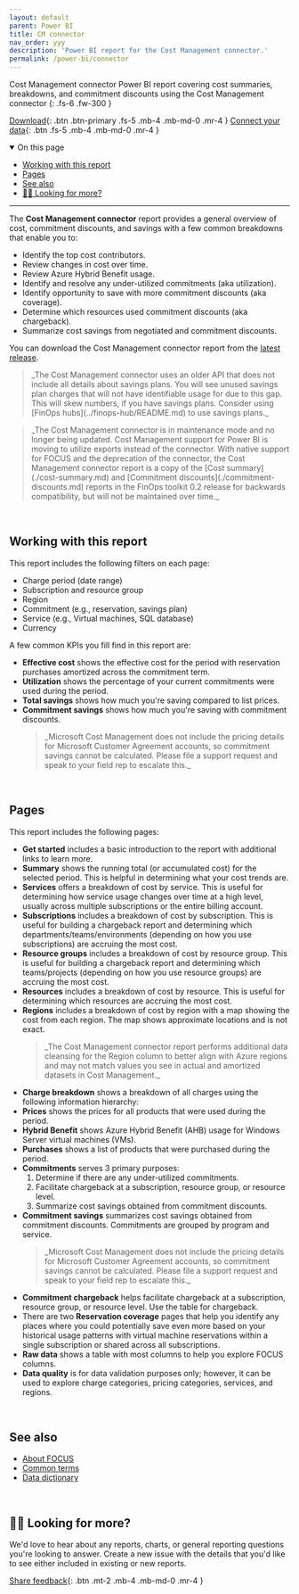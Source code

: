 ```yaml
---
layout: default
parent: Power BI
title: CM connector
nav_order: yyy
description: 'Power BI report for the Cost Management connector.'
permalink: /power-bi/connector
---
```


<span class="fs-9 d-block mb-4">Cost Management connector</span>
Power BI report covering cost summaries, breakdowns, and commitment discounts using the Cost Management connector
{: .fs-6 .fw-300 }

[Download](https://github.com/microsoft/finops-toolkit/releases/latest/download/CostManagementConnector.pbix){: .btn .btn-primary .fs-5 .mb-4 .mb-md-0 .mr-4 }
[Connect your data](./README.md#-connect-to-your-data){: .btn .fs-5 .mb-4 .mb-md-0 .mr-4 }

<details open markdown="1">
   <summary class="fs-2 text-uppercase">On this page</summary>

- [Working with this report](#working-with-this-report)
- [Pages](#pages)
- [See also](#see-also)
- [🙋‍♀️ Looking for more?](#️-looking-for-more)

</details>

---

The **Cost Management connector** report provides a general overview of cost, commitment discounts, and savings with a few common breakdowns that enable you to:

- Identify the top cost contributors.
- Review changes in cost over time.
- Review Azure Hybrid Benefit usage.
- Identify and resolve any under-utilized commitments (aka utilization).
- Identify opportunity to save with more commitment discounts (aka coverage).
- Determine which resources used commitment discounts (aka chargeback).
- Summarize cost savings from negotiated and commitment discounts.

You can download the Cost Management connector report from the [latest release](https://github.com/microsoft/finops-toolkit/releases/latest).

<blockquote class="warning" markdown="1">
  _The Cost Management connector uses an older API that does not include all details about savings plans. You will see unused savings plan charges that will not have identifiable usage for due to this gap. This will skew numbers, if you have savings plans. Consider using [FinOps hubs](../finops-hub/README.md) to use savings plans._
</blockquote>

<blockquote class="important" markdown="1">
   _The Cost Management connector is in maintenance mode and no longer being updated. Cost Management support for Power BI is moving to utilize exports instead of the connector. With native support for FOCUS and the deprecation of the connector, the Cost Management connector report is a copy of the [Cost summary](./cost-summary.md) and [Commitment discounts](./commitment-discounts.md) reports in the FinOps toolkit 0.2 release for backwards compatibility, but will not be maintained over time._
</blockquote>

<br>

## Working with this report

This report includes the following filters on each page:

- Charge period (date range)
- Subscription and resource group
- Region
- Commitment (e.g., reservation, savings plan)
- Service (e.g., Virtual machines, SQL database)
- Currency

A few common KPIs you fill find in this report are:

- **Effective cost** shows the effective cost for the period with reservation purchases amortized across the commitment term.
- **Utilization** shows the percentage of your current commitments were used during the period.
- **Total savings** shows how much you're saving compared to list prices.
- **Commitment savings** shows how much you're saving with commitment discounts.
  <blockquote class="important" markdown="1">
    _Microsoft Cost Management does not include the pricing details for Microsoft Customer Agreement accounts, so commitment savings cannot be calculated. Please file a support request and speak to your field rep to escalate this._
  </blockquote>

<br>

## Pages

This report includes the following pages:

- **Get started** includes a basic introduction to the report with additional links to learn more.
- **Summary** shows the running total (or accumulated cost) for the selected period. This is helpful in determining what your cost trends are.
- **Services** offers a breakdown of cost by service. This is useful for determining how service usage changes over time at a high level, usually across multiple subscriptions or the entire billing account.
- **Subscriptions** includes a breakdown of cost by subscription. This is useful for building a chargeback report and determining which departments/teams/environments (depending on how you use subscriptions) are accruing the most cost.
- **Resource groups** includes a breakdown of cost by resource group. This is useful for building a chargeback report and determining which teams/projects (depending on how you use resource groups) are accruing the most cost.
- **Resources** includes a breakdown of cost by resource. This is useful for determining which resources are accruing the most cost.
- **Regions** includes a breakdown of cost by region with a map showing the cost from each region. The map shows approximate locations and is not exact.
  <blockquote class="note" markdown="1">
     _The Cost Management connector report performs additional data cleansing for the Region column to better align with Azure regions and may not match values you see in actual and amortized datasets in Cost Management._
  </blockquote>
- **Charge breakdown** shows a breakdown of all charges using the following information hierarchy:
- **Prices** shows the prices for all products that were used during the period.
- **Hybrid Benefit** shows Azure Hybrid Benefit (AHB) usage for Windows Server virtual machines (VMs).
- **Purchases** shows a list of products that were purchased during the period.
- **Commitments** serves 3 primary purposes:
  1. Determine if there are any under-utilized commitments.
  2. Facilitate chargeback at a subscription, resource group, or resource level.
  3. Summarize cost savings obtained from commitment discounts.
- **Commitment savings** summarizes cost savings obtained from commitment discounts. Commitments are grouped by program and service.
  <blockquote class="warning" markdown="1">
    _Microsoft Cost Management does not include the pricing details for Microsoft Customer Agreement accounts, so commitment savings cannot be calculated. Please file a support request and speak to your field rep to escalate this._
  </blockquote>
- **Commitment chargeback** helps facilitate chargeback at a subscription, resource group, or resource level. Use the table for chargeback.
- There are two **Reservation coverage** pages that help you identify any places where you could potentially save even more based on your historical usage patterns with virtual machine reservations within a single subscription or shared across all subscriptions.
- **Raw data** shows a table with most columns to help you explore FOCUS columns.
- **Data quality** is for data validation purposes only; however, it can be used to explore charge categories, pricing categories, services, and regions.

<br>

## See also

- [About FOCUS](../focus/README.md)
- [Common terms](../resources/terms.md)
- [Data dictionary](../resources/data-dictionary.md)

<br>

## 🙋‍♀️ Looking for more?

We'd love to hear about any reports, charts, or general reporting questions you're looking to answer. Create a new issue with the details that you'd like to see either included in existing or new reports.

[Share feedback](https://github.com/microsoft/finops-toolkit/issues/new/choose){: .btn .mt-2 .mb-4 .mb-md-0 .mr-4 }

<br>
